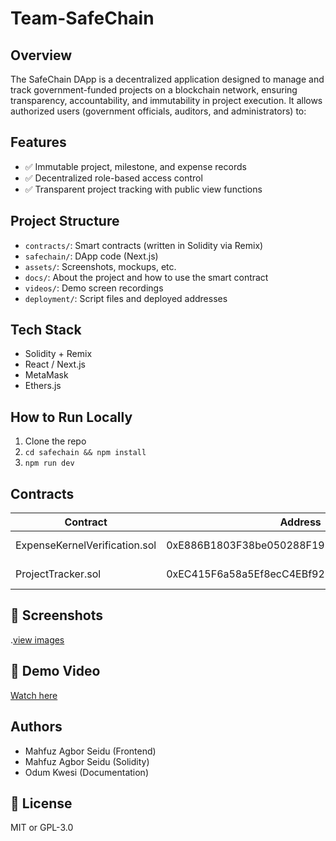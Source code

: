 # Team-SafeChain

## Overview
The SafeChain DApp is a decentralized application designed to manage and track government-funded projects on a blockchain network, ensuring transparency, accountability, and immutability in project execution. It allows authorized users (government officials, auditors, and administrators) to:

## Features
- ✅ Immutable project, milestone, and expense records
- ✅ Decentralized role-based access control
- ✅ Transparent project tracking with public view functions
  

## Project Structure
- `contracts/`: Smart contracts (written in Solidity via Remix)
- `safechain/`: DApp code (Next.js)
- `assets/`: Screenshots, mockups, etc.
- `docs/`: About the project and how to use the smart contract
- `videos/`: Demo screen recordings
- `deployment/`: Script files and deployed addresses

## Tech Stack
- Solidity +  Remix
- React / Next.js
- MetaMask
- Ethers.js

## How to Run Locally
1. Clone the repo  
2. `cd safechain && npm install`  
3. `npm run dev`

## Contracts
| Contract | Address | Network |
|----------|---------|---------|
| ExpenseKernelVerification.sol | 0xE886B1803F38be050288F193132D41749731D2ce| Sonic Testnet |
| ProjectTracker.sol | 0xEC415F6a58a5Ef8ecC4EBf929bb4344e95DFf234 | Sonic Testnet |

## 📸 Screenshots
.[view images](assets/)

## 🎥 Demo Video
[Watch here](https://youtu.be/4f8jaaXIN60)

## Authors
- Mahfuz Agbor Seidu (Frontend)
- Mahfuz Agbor Seidu (Solidity)
- Odum Kwesi (Documentation)

## 📄 License
MIT or GPL-3.0
